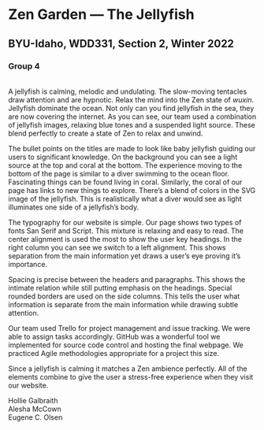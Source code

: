 # Zen Garden — The Jellyfish
## BYU-Idaho, WDD331, Section 2, Winter 2022
### Group 4
\
A jellyfish is calming, melodic and undulating. The slow-moving tentacles draw attention and are hypnotic. Relax the mind into the Zen state of _wuxin_. Jellyfish dominate the ocean. Not only can you find jellyfish in the sea, they are now covering the internet. As you can see, our team used a combination of jellyfish images, relaxing blue tones and a suspended light source. These blend perfectly to create a state of Zen to relax and unwind. 

The bullet points on the titles are made to look like baby jellyfish guiding our users to significant knowledge. On the background you can see a light source at the top and coral at the bottom. The experience moving to the bottom of the page is similar to a diver swimming to the ocean floor. Fascinating things can be found living in coral. Similarly, the coral of our page has links to new things to explore. There’s a blend of colors in the SVG image of the jellyfish. This is realistically what a diver would see as light illuminates one side of a jellyfish’s body. 

The typography for our website is simple. Our page shows two types of fonts San Serif and Script. This mixture is relaxing and easy to read. The center alignment is used the most to show the user key headings. In the right column you can see we switch to a left alignment. This shows separation from the main information yet draws a user’s eye proving it’s importance.

Spacing is precise between the headers and paragraphs. This shows the intimate relation while still putting emphasis on the headings. Special rounded borders are used on the side columns. This tells the user what information is separate from the main information while drawing subtle attention.  

Our team used Trello for project management and issue tracking. We were able to assign tasks accordingly. GitHub was a wonderful tool we implemented for source code control and hosting the final webpage. We practiced Agile methodologies appropriate for a project this size.

Since a jellyfish is calming it matches a Zen ambience perfectly. All of the elements combine to give the user a stress-free experience when they visit our website. 

Hollie Galbraith  
Alesha McCown  
Eugene C. Olsen
